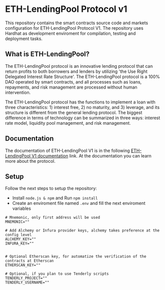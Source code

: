 # ETH-LendingPool Protocol v1

This repository contains the smart contracts source code and markets configuration for ETH-LendingPool Protocol V1. The repository uses Hardhat as development enviroment for compilation, testing and deployment tasks.

## What is ETH-LendingPool?

The ETH-LendingPool protocol is an innovative lending protocol that can return profits to both borrowers and lenders by utilizing 'the Use Right Delegated Interest Rate Structure'. The ETH-LendingPool protocol is a 100% DAO operated by smart contracts, and all processes such as loans, repayments, and risk management are processed without human intervention.

The ETH-LendingPool protocol has the functions to implement a loan with three characteristics: 1) interest free, 2) no maturity, and 3) leverage, and its structure is different from the general lending protocol. The biggest difference in terms of technology can be summarized in three ways: interest rate model, liquidity pool management, and risk management.

## Documentation

The documentation of ETH-LendingPool V1 is in the following [ETH-LendingPool V1 documentation](https://wevest-protocol-wevest.gitbook.io/wevest-protocol-1/) link. At the documentation you can learn more about the protocol.

## Setup

Follow the next steps to setup the repository:

- Install `node.js & npm` and Run `npm install`
- Create an enviroment file named `.env` and fill the next enviroment variables

```
# Mnemonic, only first address will be used
MNEMONIC=""

# Add Alchemy or Infura provider keys, alchemy takes preference at the config level
ALCHEMY_KEY=""
INFURA_KEY=""


# Optional Etherscan key, for automatize the verification of the contracts at Etherscan
ETHERSCAN_KEY=""

# Optional, if you plan to use Tenderly scripts
TENDERLY_PROJECT=""
TENDERLY_USERNAME=""

```
